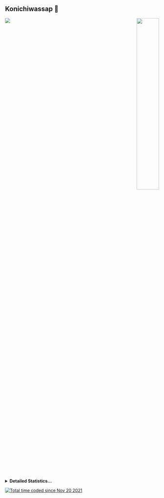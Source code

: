 ## Konichiwassap 👋 <br>

<img align="left" src="https://github-readme-stats.vercel.app/api?username=NotAddison&count_private=true&show_icons=true&include_all_commits=true&hide_border=true&count_private=true&theme=dark&bg_color=00000000">

<div align="right">
  <img src="https://github-readme-stats.vercel.app/api/top-langs/?username=NotAddison&layout=compact&hide_border=true&theme=dark&bg_color=00000000&langs_count=9" width="38%">
</div>

##   
<details align="left">
    <summary> <b>Detailed Statistics...</b></summary>
      <p>> Data tracked since November 2021</p>
      <img src="https://wakatime.com/share/@NotAddison/1d285dd1-1a6b-4b7f-a309-a698b469ff9c.svg" height="500">
</details>

<a href="https://wakatime.com/@34d1de78-2bb7-440f-af5f-bf6a3a24305c"><img src="https://wakatime.com/badge/user/34d1de78-2bb7-440f-af5f-bf6a3a24305c.svg" alt="Total time coded since Nov 20 2021" /></a>

